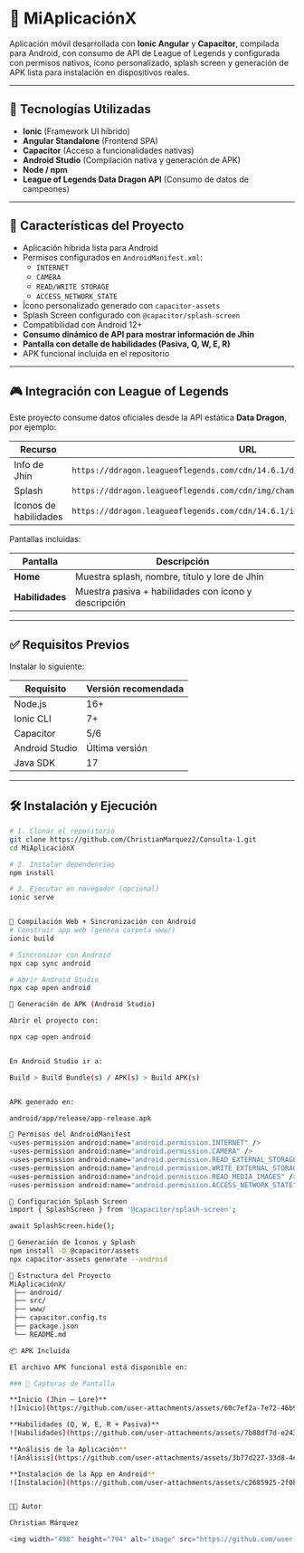 # 📌 MiAplicaciónX

Aplicación móvil desarrollada con **Ionic Angular** y **Capacitor**, compilada para Android, con consumo de API de League of Legends y configurada con permisos nativos, ícono personalizado, splash screen y generación de APK lista para instalación en dispositivos reales.

---

## 🚀 Tecnologías Utilizadas

- **Ionic** (Framework UI híbrido)
- **Angular Standalone** (Frontend SPA)
- **Capacitor** (Acceso a funcionalidades nativas)
- **Android Studio** (Compilación nativa y generación de APK)
- **Node / npm**
- **League of Legends Data Dragon API** (Consumo de datos de campeones)

---

## 📌 Características del Proyecto

- Aplicación híbrida lista para Android
- Permisos configurados en `AndroidManifest.xml`:
  - `INTERNET`
  - `CAMERA`
  - `READ/WRITE STORAGE`
  - `ACCESS_NETWORK_STATE`
- Ícono personalizado generado con `capacitor-assets`
- Splash Screen configurado con `@capacitor/splash-screen`
- Compatibilidad con Android 12+
- **Consumo dinámico de API para mostrar información de Jhin**
- **Pantalla con detalle de habilidades (Pasiva, Q, W, E, R)**
- APK funcional incluida en el repositorio

---

## 🎮 Integración con League of Legends

Este proyecto consume datos oficiales desde la API estática **Data Dragon**, por ejemplo:

| Recurso | URL |
|---------|-----|
| Info de Jhin | `https://ddragon.leagueoflegends.com/cdn/14.6.1/data/es_ES/champion/Jhin.json` |
| Splash | `https://ddragon.leagueoflegends.com/cdn/img/champion/splash/Jhin_0.jpg` |
| Iconos de habilidades | `https://ddragon.leagueoflegends.com/cdn/14.6.1/img/spell/` |

Pantallas incluidas:

| Pantalla | Descripción |
|----------|------------|
| **Home** | Muestra splash, nombre, título y lore de Jhin |
| **Habilidades** | Muestra pasiva + habilidades con ícono y descripción |

---

## ✅ Requisitos Previos

Instalar lo siguiente:

| Requisito | Versión recomendada |
|-----------|--------------------|
| Node.js | 16+ |
| Ionic CLI | 7+ |
| Capacitor | 5/6 |
| Android Studio | Última versión |
| Java SDK | 17 |

---

## 🛠️ Instalación y Ejecución

```bash
# 1. Clonar el repositorio
git clone https://github.com/ChristianMarquez2/Consulta-1.git
cd MiAplicaciónX

# 2. Instalar dependencias
npm install

# 3. Ejecutar en navegador (opcional)
ionic serve


📌 Compilación Web + Sincronización con Android
# Construir app web (genera carpeta www/)
ionic build

# Sincronizar con Android
npx cap sync android

# Abrir Android Studio
npx cap open android

📌 Generación de APK (Android Studio)

Abrir el proyecto con:

npx cap open android


En Android Studio ir a:

Build > Build Bundle(s) / APK(s) > Build APK(s)


APK generado en:

android/app/release/app-release.apk

📌 Permisos del AndroidManifest
<uses-permission android:name="android.permission.INTERNET" />
<uses-permission android:name="android.permission.CAMERA" />
<uses-permission android:name="android.permission.READ_EXTERNAL_STORAGE" />
<uses-permission android:name="android.permission.WRITE_EXTERNAL_STORAGE" />
<uses-permission android:name="android.permission.READ_MEDIA_IMAGES" />
<uses-permission android:name="android.permission.ACCESS_NETWORK_STATE" />

📌 Configuración Splash Screen
import { SplashScreen } from '@capacitor/splash-screen';

await SplashScreen.hide();

📌 Generación de Íconos y Splash
npm install -D @capacitor/assets
npx capacitor-assets generate --android

📂 Estructura del Proyecto
MiAplicaciónX/
 ├── android/
 ├── src/
 ├── www/
 ├── capacitor.config.ts
 ├── package.json
 └── README.md

📦 APK Incluida

El archivo APK funcional está disponible en:

### 📸 Capturas de Pantalla

**Inicio (Jhin – Lore)**  
![Inicio](https://github.com/user-attachments/assets/60c7ef2a-7e72-46b9-b38d-5115d7a77e96)

**Habilidades (Q, W, E, R + Pasiva)**  
![Habilidades](https://github.com/user-attachments/assets/7b88df7d-e243-4fba-99dc-7eb9c077f55a)

**Análisis de la Aplicación**  
![Análisis](https://github.com/user-attachments/assets/3b77d227-33d8-4e73-8a40-560669e3503d)

**Instalación de la App en Android**  
![Instalación](https://github.com/user-attachments/assets/c2685925-2f0b-4597-9540-12cd5f8562fd)


🧑‍💻 Autor

Christian Márquez

<img width="498" height="794" alt="image" src="https://github.com/user-attachments/assets/5856b219-6a30-4bd0-b1c5-643f71f38122" />

